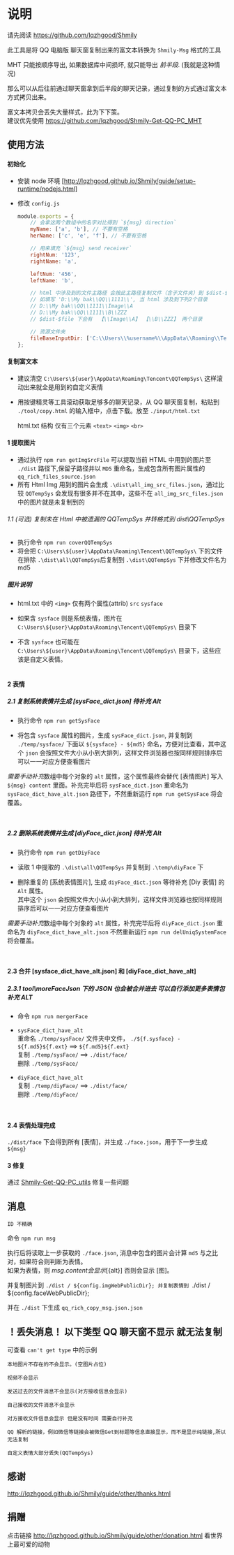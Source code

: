 # 说明

请先阅读 https://github.com/lqzhgood/Shmily

此工具是将 QQ 电脑版 聊天窗复制出来的富文本转换为 `Shmily-Msg` 格式的工具

MHT 只能按顺序导出, 如果数据库中间损坏, 就只能导出 _前半段_. (我就是这种情况)

那么可以从后往前通过聊天窗拿到后半段的聊天记录，通过复制的方式通过富文本方式拷贝出来。<br/>

富文本拷贝会丢失大量样式，此为下下策。 <br/>
建议优先使用 https://github.com/lqzhgood/Shmily-Get-QQ-PC_MHT

## 使用方法

#### 初始化

-   安装 node 环境 [http://lqzhgood.github.io/Shmily/guide/setup-runtime/nodejs.html]
-   修改 `config.js`

    ```js
    module.exports = {
        // 会拿这两个数组中的名字对比得到 `${msg} direction`
        myName: ['a', 'b'], // 不要有空格
        herName: ['c', 'e', 'f'], // 不要有空格

        // 用来填充 `${msg} send receiver`
        rightNum: '123',
        rightName: 'a',

        leftNum: '456',
        leftName: 'b',

        // html 中涉及到的文件主路径 会按此主路径复制文件（含子文件夹）到 $dist-$file
        // 如填写 'D:\\My bak\\QQ\\1111\\', 当 html 涉及到下列2个目录
        // D:\\My bak\\QQ\\1111\\Image\\A
        // D:\\My bak\\QQ\\1111\\B\\ZZZ
        // $dist-$file 下会有  【\\Image\\A】 【\\B\\ZZZ】 两个目录

        // 资源文件夹
        fileBaseInputDir: ['C:\\Users\\%username%\\AppData\\Roaming\\Tencent\\', 'D:\\My bak\\QQ\\1111\\'],
    };
    ```

#### 复制富文本

-   建议清空 `C:\Users\${user}\AppData\Roaming\Tencent\QQTempSys\` 这样滚动出来就全是用到的自定义表情
-   用按键精灵等工具滚动获取足够多的聊天记录，从 QQ 聊天窗复制，粘贴到 `./tool/copy.html` 的输入框中，点击下载。放至 `./input/html.txt` <br/>

    html.txt 结构 仅有三个元素 `<text>` `<img>` `<br>`

#### 1 提取图片

-   通过执行 `npm run getImgSrcFile` 可以提取当前 HTML 中用到的图片至 `./dist` 路径下,保留子路径并以 `MD5` 重命名，生成包含所有图片属性的 `qq_rich_files_source.json`
-   所有 Html Img 用到的图片会生成 `.\dist\all_img_src_files.json`，通过比较 `QQTempSys` 会发现有很多并不在其中，这些不在 `all_img_src_files.json` 中的图片就是未复制到的

###### 1.1 (可选) 复制未在 Html 中被遗漏的 QQTempSys 并转格式到 dist\QQTempSys

-   执行命令 `npm run coverQQTempSys`
-   将会把 `C:\Users\${user}\AppData\Roaming\Tencent\QQTempSys\` 下的文件在排除 `.\dist\all\QQTempSys`后复制到 `.\dist\QQTempSys` 下并修改文件名为 md5
    <br/>

##### 图片说明

-   html.txt 中的 `<img>` 仅有两个属性(attrib) `src` `sysface`

-   如果含 `sysface` 则是系统表情，图片在 `C:\Users\${user}\AppData\Roaming\Tencent\QQTempSys\` 目录下 <br/>
-   不含 `sysface` 也可能在 `C:\Users\${user}\AppData\Roaming\Tencent\QQTempSys\` 目录下，这些应该是自定义表情。<br/>
    <br/>

#### 2 表情

##### 2.1 复制系统表情并生成 [sysFace_dict.json] 待补充 Alt

-   执行命令 `npm run getSysFace` <br/>

-   将包含 `sysface` 属性的图片，生成 `sysFace_dict.json`, 并复制到 `./temp/sysface/` 下面以 `${sysface} - ${md5}` 命名，方便对比查看，其中这个 `json` 会按照文件大小从小到大排列，这样文件浏览器也按同样规则排序后可以一一对应方便查看图片 <br/>

*需要手动补充*数组中每个对象的 `alt` 属性，这个属性最终会替代 [表情图片] 写入`${msg} content` 里面。补充完毕后将 `sysFace_dict.json` 重命名为 `sysFace_dict_have_alt.json` 路径下，不然重新运行 `npm run getSysFace` 将会覆盖。

<br/>

##### 2.2 删除系统表情并生成 [diyFace_dict.json] 待补充 Alt

-   执行命令 `npm run getDiyFace` <br/>

-   读取 1 中提取的 `.\dist\all\QQTempSys` 并复制到 `.\temp\diyFace` 下
-   删除重复的 [系统表情图片], 生成 `diyFace_dict.json` 等待补充 [Diy 表情] 的 `Alt` 属性。<br/>其中这个 `json` 会按照文件大小从小到大排列，这样文件浏览器也按同样规则排序后可以一一对应方便查看图片 <br/>

*需要手动补充*数组中每个对象的 `alt` 属性，补充完毕后将 `diyFace_dict.json` 重命名为 `diyFace_dict_have_alt.json` 不然重新运行 `npm run delUniqSystemFace` 将会覆盖。

<br/>

#### 2.3 合并 [sysface_dict_have_alt.json] 和 [diyFace_dict_have_alt]

##### 2.3.1 tool\moreFaceJson 下的 JSON 也会被合并进去 可以自行添加更多表情包补充 ALT

-   命令 `npm run mergerFace` <br/>

-   `sysFace_dict_have_alt` <br/>
    重命名 `./temp/sysFace/` 文件夹中文件， `./${f.sysface} - ${f.md5}${f.ext}` ==> `${f.md5}${f.ext}`<br/>
    复制 `./temp/sysFace/` ==> `./dist/face/`<br/>
    删除 `./temp/sysFace/`<br/>

-   `diyFace_dict_have_alt` <br/>
    复制 `./temp/diyFace/` ==> `./dist/face/` <br/>
    删除 `./temp/diyFace/`<br/>

<br/>

#### 2.4 表情处理完成

`./dist/face` 下会得到所有 [表情]，并生成 `./face.json`，用于下一步生成 `${msg}`

#### 3 修复

通过 [Shmily-Get-QQ-PC_utils](https://github.com/lqzhgood/Shmily-Get-QQ-PC_utils) 修复一些问题

## 消息

```
ID 不精确
```

命令 `npm run msg` <br>

执行后将读取上一步获取的 `./face.json`, 消息中包含的图片会计算 `md5` 与之比对，如果符合则判断为表情。<br>
如果为表情，则 ${msg.content} 会显示 [${alt}] 否则会显示 [图]。<br/>

并复制图片到 `./dist / ${config.imgWebPublicDir}; 并复制表情到 `./dist / ${config.faceWebPublicDir};

并在 `./dist` 下生成 `qq_rich_copy_msg.json.json`

## ！丢失消息！ 以下类型 QQ 聊天窗不显示 就无法复制

可查看 `can't get type` 中的示例

```
本地图片不存在的不会显示。(空图片占位)

视频不会显示

发送过去的文件消息不会显示(对方接收信息会显示)

自己接收的文件消息不会显示

对方接收文件信息会显示 但是没有时间 需要自行补充

QQ 解析的链接，例如微信等链接会被微信Get到标题等信息直接显示，而不是显示纯链接,所以无法复制

自定义表情大部分丢失(QQTempSys)
```

## 感谢

http://lqzhgood.github.io/Shmily/guide/other/thanks.html

## 捐赠

点击链接 http://lqzhgood.github.io/Shmily/guide/other/donation.html 看世界上最可爱的动物
